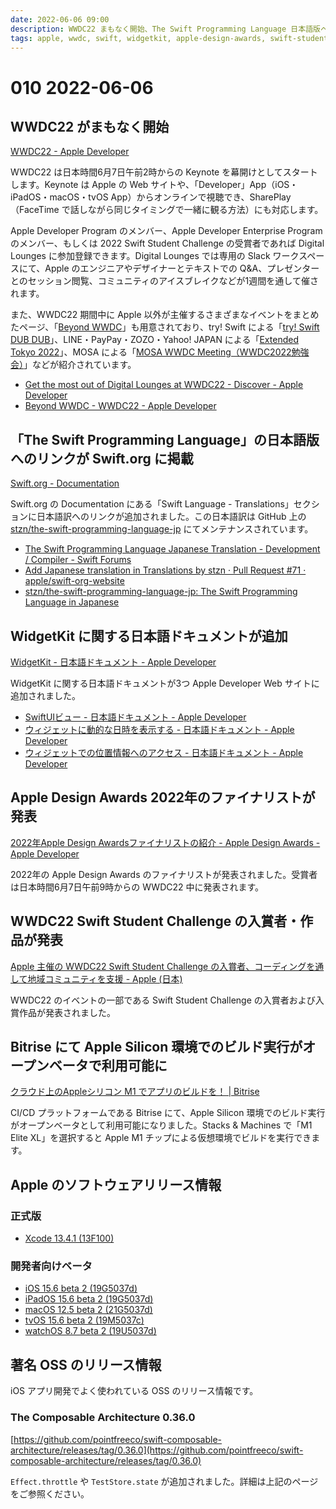 ```yaml
---
date: 2022-06-06 09:00
description: WWDC22 まもなく開始、The Swift Programming Language 日本語版へのリンクが Swift.org に掲載、WidgetKit 日本語ドキュメント追加、Bitrise で Apple Silicon 環境がオープンベータに、ほか
tags: apple, wwdc, swift, widgetkit, apple-design-awards, swift-student-challenge, bitrise, xcode, ios, ipados, macos, tvos, watchos
---
```

# 010 2022-06-06

## WWDC22 がまもなく開始

[WWDC22 - Apple Developer](https://developer.apple.com/wwdc22/)

WWDC22 は日本時間6月7日午前2時からの Keynote を幕開けとしてスタートします。Keynote は Apple の Web サイトや、「Developer」App（iOS・iPadOS・macOS・tvOS App）からオンラインで視聴でき、SharePlay（FaceTime で話しながら同じタイミングで一緒に観る方法）にも対応します。

Apple Developer Program のメンバー、Apple Developer Enterprise Program のメンバー、もしくは 2022 Swift Student Challenge の受賞者であれば Digital Lounges に参加登録できます。Digital Lounges では専用の Slack ワークスペースにて、Apple のエンジニアやデザイナーとテキストでの Q&A、プレゼンターとのセッション閲覧、コミュニティのアイスブレイクなどが1週間を通して催されます。

また、WWDC22 期間中に Apple 以外が主催するさまざまなイベントをまとめたページ、「[Beyond WWDC](https://developer.apple.com/wwdc22/beyond-wwdc/)」も用意されており、try! Swift による「[try! Swift DUB DUB](https://www.tryswift.co/dub-dub)」、LINE・PayPay・ZOZO・Yahoo! JAPAN による「[Extended Tokyo 2022](https://yj-meetup.connpass.com/event/247614/)」、MOSA による「[MOSA WWDC Meeting（WWDC2022勉強会）](https://mosa.connpass.com/event/247932/)」などが紹介されています。

- [Get the most out of Digital Lounges at WWDC22 - Discover - Apple Developer](https://developer.apple.com/news/?id=735utu4s)
- [Beyond WWDC - WWDC22 - Apple Developer](https://developer.apple.com/wwdc22/beyond-wwdc/)

## 「The Swift Programming Language」の日本語版へのリンクが Swift.org に掲載

[Swift.org - Documentation](https://www.swift.org/documentation/)

Swift.org の Documentation にある「Swift Language - Translations」セクションに日本語訳へのリンクが追加されました。この日本語訳は GitHub 上の [stzn/the-swift-programming-language-jp](https://github.com/stzn/the-swift-programming-language-jp) にてメンテナンスされています。

- [The Swift Programming Language Japanese Translation - Development / Compiler - Swift Forums](https://forums.swift.org/t/the-swift-programming-language-japanese-translation/57715)
- [Add Japanese translation in Translations by stzn · Pull Request #71 · apple/swift-org-website](https://github.com/apple/swift-org-website/pull/71)
- [stzn/the-swift-programming-language-jp: The Swift Programming Language in Japanese](https://github.com/stzn/the-swift-programming-language-jp)

## WidgetKit に関する日本語ドキュメントが追加

[WidgetKit - 日本語ドキュメント - Apple Developer](https://developer.apple.com/jp/documentation/widgetkit/)

WidgetKit に関する日本語ドキュメントが3つ Apple Developer Web サイトに追加されました。

- [SwiftUIビュー - 日本語ドキュメント - Apple Developer](https://developer.apple.com/jp/documentation/widgetkit/swiftui-views/)
- [ウィジェットに動的な日時を表示する - 日本語ドキュメント - Apple Developer](https://developer.apple.com/jp/documentation/widgetkit/displaying-dynamic-dates/)
- [ウィジェットでの位置情報へのアクセス - 日本語ドキュメント - Apple Developer](https://developer.apple.com/jp/documentation/widgetkit/accessing-location-information-in-widgets/)

## Apple Design Awards 2022年のファイナリストが発表

[2022年Apple Design Awardsファイナリストの紹介 - Apple Design Awards - Apple Developer](https://developer.apple.com/jp/design/awards/)

2022年の Apple Design Awards のファイナリストが発表されました。受賞者は日本時間6月7日午前9時からの WWDC22 中に発表されます。

## WWDC22 Swift Student Challenge の入賞者・作品が発表

[Apple 主催の WWDC22 Swift Student Challenge の入賞者、コーディングを通して地域コミュニティを支援 - Apple (日本)](https://nr.apple.com/d2I7m199q6)

WWDC22 のイベントの一部である Swift Student Challenge の入賞者および入賞作品が発表されました。

## Bitrise にて Apple Silicon 環境でのビルド実行がオープンベータで利用可能に

[クラウド上のAppleシリコン M1 でアプリのビルドを！ | Bitrise](https://blog.bitrise.io/post/build-your-app-on-scalable-m1-apple-silicon-in-the-cloud-jp)

CI/CD プラットフォームである Bitrise にて、Apple Silicon 環境でのビルド実行がオープンベータとして利用可能になりました。Stacks & Machines で「M1 Elite XL」を選択すると Apple M1 チップによる仮想環境でビルドを実行できます。

## Apple のソフトウェアリリース情報

### 正式版

- [Xcode 13.4.1 (13F100)](https://developer.apple.com/news/releases/?id=06022022a)

### 開発者向けベータ

- [iOS 15.6 beta 2 (19G5037d)](https://developer.apple.com/news/releases/?id=05312022d)
- [iPadOS 15.6 beta 2 (19G5037d)](https://developer.apple.com/news/releases/?id=05312022c)
- [macOS 12.5 beta 2 (21G5037d)](https://developer.apple.com/news/releases/?id=05312022e)
- [tvOS 15.6 beta 2 (19M5037c)](https://developer.apple.com/news/releases/?id=05312022a)
- [watchOS 8.7 beta 2 (19U5037d)](https://developer.apple.com/news/releases/?id=05312022b)

## 著名 OSS のリリース情報

iOS アプリ開発でよく使われている OSS のリリース情報です。

### The Composable Architecture 0.36.0

[https://github.com/pointfreeco/swift-composable-architecture/releases/tag/0.36.0](https://github.com/pointfreeco/swift-composable-architecture/releases/tag/0.36.0)

`Effect.throttle` や `TestStore.state` が追加されました。詳細は上記のページをご参照ください。
